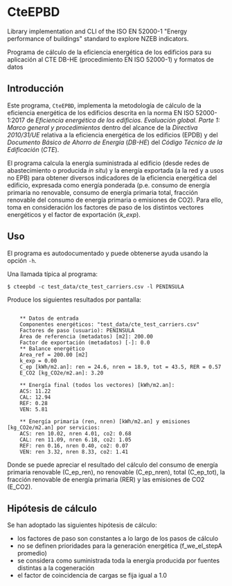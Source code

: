 # CteEPBD

Library implementation and CLI of the ISO EN 52000-1 "Energy performance of buildings" standard to explore NZEB indicators.

Programa de cálculo de la eficiencia energética de los edificios para su aplicación al CTE DB-HE (procedimiento EN ISO 52000-1) y formatos de datos

## Introducción

Este programa, `CteEPBD`, implementa la metodología de cálculo de la eficiencia energética de los edificios descrita en la norma EN ISO 52000-1:2017 de *Eficiencia energética de los edificios. Evaluación global. Parte 1: Marco general y procedimientos* dentro del alcance de la *Directiva 2010/31/UE* relativa a la eficiencia energética de los edificios (EPDB) y del *Documento Básico de Ahorro de Energía* (*DB-HE*) del *Código Técnico de la Edificación* (*CTE*).

El programa calcula la energía suministrada al edificio (desde redes de abastecimiento o producida *in situ*) y la energía exportada (a la red y a usos no EPB) para obtener diversos indicadores de la eficiencia energética del edificio, expresada como energía ponderada (p.e. consumo de energía primaria no renovable, consumo de energía primaria total, fracción renovable del consumo de energía primaria o emisiones de CO2). Para ello, toma en consideración los factores de paso de los distintos vectores energéticos y el factor de exportación (*k_exp*).

## Uso

El programa es autodocumentado y puede obtenerse ayuda usando la opción `-h`.

Una llamada típica al programa:

```$ cteepbd -c test_data/cte_test_carriers.csv -l PENINSULA```

Produce los siguientes resultados por pantalla:

```language-plain

    ** Datos de entrada
    Componentes energéticos: "test_data/cte_test_carriers.csv"
    Factores de paso (usuario): PENINSULA
    Área de referencia (metadatos) [m2]: 200.00
    Factor de exportación (metadatos) [-]: 0.0
    ** Balance energético
    Area_ref = 200.00 [m2]
    k_exp = 0.00
    C_ep [kWh/m2.an]: ren = 24.6, nren = 18.9, tot = 43.5, RER = 0.57
    E_CO2 [kg_CO2e/m2.an]: 3.20

    ** Energía final (todos los vectores) [kWh/m2.an]:
    ACS: 11.22
    CAL: 12.94
    REF: 0.28
    VEN: 5.81

    ** Energía primaria (ren, nren) [kWh/m2.an] y emisiones [kg_CO2e/m2.an] por servicios:
    ACS: ren 10.02, nren 4.01, co2: 0.68
    CAL: ren 11.09, nren 6.18, co2: 1.05
    REF: ren 0.16, nren 0.40, co2: 0.07
    VEN: ren 3.32, nren 8.33, co2: 1.41

```

Donde se puede apreciar el resultado del cálculo del consumo de energía primaria renovable (C_ep_ren), no renovable (C_ep_nren), total (C_ep_tot), la fracción renovable de energía primaria (RER) y las emisiones de CO2 (E_CO2).

## Hipótesis de cálculo

Se han adoptado las siguientes hipótesis de cálculo:

- los factores de paso son constantes a lo largo de los pasos de cálculo
- no se definen prioridades para la generación energética (f_we_el_stepA promedio)
- se considera como suministrada toda la energía producida por fuentes distintas a la cogeneración
- el factor de coincidencia de cargas se fija igual a 1.0
